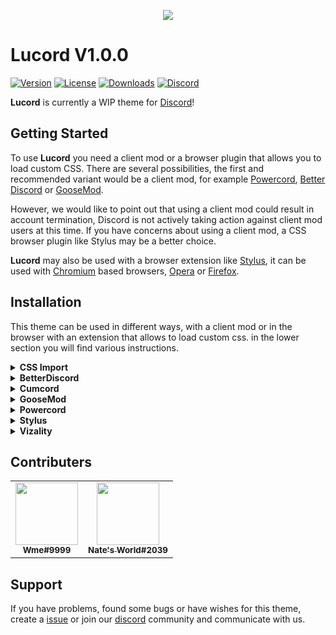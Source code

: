 <p align="center">
  <img src="https://user-images.githubusercontent.com/103780769/185723428-2d63915e-3dec-452a-bc31-edc91a0e97d1.png">
</p>

# Lucord V1.0.0

[![Version](https://img.shields.io/github/manifest-json/v/WmeDiscord/Lucord?color=FCB033&label=Version&logo=Github&style=for-the-badge)](.github/docs/changelog.md)
[![License](https://img.shields.io/github/license/WmeDiscord/Lucord?color=FCB033&label=License&logo=Github&style=for-the-badge)](license)
[![Downloads](https://img.shields.io/github/downloads/WmeDiscord/Lucord/total?color=FCB033&label=Downloads&logo=Github&style=for-the-badge)](https://github.com/WmeDiscord/Lucord/releases)
[![Discord](https://img.shields.io/discord/1010365335200874627?color=FCB033&label=Discord&logo=Discord&logoColor=fff&style=for-the-badge)](https://discord.gg/FRKDn98rgv)

**Lucord** is currently a WIP theme for [Discord](https://discord.com)!

## Getting Started

To use **Lucord** you need a client mod or a browser plugin that allows you to load custom CSS. There are several possibilities, the first and recommended variant would be a client mod, for example [Powercord](https://github.com/powercord-org/powercord), [Better Discord](https://github.com/BetterDiscord/BetterDiscord) or [GooseMod](https://github.com/GooseMod/GooseMod).

However, we would like to point out that using a client mod could result in account termination, Discord is not actively taking action against client mod users at this time. If you have concerns about using a client mod, a CSS browser plugin like Stylus may be a better choice.

**Lucord** may also be used with a browser extension like [Stylus](https://github.com/openstyles/stylus), it can be used with [Chromium](https://github.com/chromium/chromium) based browsers, [Opera](https://addons.opera.com/en/extensions/details/stylus/) or [Firefox](https://addons.mozilla.org/de/firefox/addon/styl-us/).

## Installation

This theme can be used in different ways, with a client mod or in the browser with an extension that allows to load custom css. in the lower section you will find various instructions.

<!-- CSS Import -->
<details>
<summary><b>CSS Import</b></summary>

* **Step 1:** Copy the Import link:

* **Step 2:** Paste the code above your theme code or load it via Quick CSS.

```css
@import url("http://lucord.wmeluna.com/Clients/lucord.theme.css");
```
</details>

<!-- BetterDiscord -->
<details>
<summary><b>BetterDiscord</b></summary>

* **Step 1:** Go to [releases](https://github.com/WmeDiscord/Lucord/releases) tab of this repo.

* **Step 2:** Click on the `lucord.theme.css` file to download it.

* **Step 3:** Paste the downloaded file inside your **BetterDiscord**'s themes folder.
</details>

<!-- Cumcord -->
<details>
<summary><b>Cumcord</b></summary>

* **Step 1:** Install the [Cumstain](https://github.com/yellowsink/cc-plugins) plugin for Cumcord.

* **Step 2:** Open the new theme option which appears in the settings.

* **Step 3:** Install the theme with this link:
```
http://lucord.wmeluna.com/Clients/lucord.theme.css
```

* **Optional:** Add theme store repo link:
```
http://lucord.wmeluna.com
```
</details>

<!-- GooseMod -->
<details>
<summary><b>GooseMod</b></summary>

* **Step 1:** Go to the themes store in **GooseMod** and search for "**Lucord**".

* **Step 2:** Press the install button.
</details>

<!-- Powercord -->
<details>
<summary><b>Powercord</b></summary>

* **Step 1:** Open **Command Prompt** / **Terminal**

* **Step 2:** Paste the below code in your terminal:

```bash
cd powercord/src/Powercord/themes
```

```bash
git clone https://github.com/wmediscord/Lucord.git
```
</details>

<!-- Stylus -->
<details>
<summary><b>Stylus</b></summary>

* **Step 1:** Install the [**Stylus**](https://add0n.com/stylus.html) extension for [Chrome](https://chrome.google.com/webstore/detail/stylus/clngdbkpkpeebahjckkjfobafhncgmne) / [Firefox](https://addons.mozilla.org/en-US/firefox/addon/styl-us/) / [Opera](https://github.com/openstyles/stylus/wiki/Opera,-Outdated-Stylus).

* **Step 2:** After installing, head over to [this link](https://github.com/wmediscord/Lucord/releases/latest/download/Lucord.user.css).

* **Step 3:** Press the "**Install Style**" button.
</details>

<!-- Vizality -->
<details>
<summary><b>Vizality</b></summary>

* **Step 1:** Open **Command Prompt** / **Terminal**

* **Step 2:** Paste the below code in your terminal:

```bash
cd vizality/addons/themes && git clone http://lucord.wmeluna.com
```
</details>

## Contributers
<table align="center">
  <tr>
    <td align="center"><a href="http://lucord.wmeluna.com"><img src="https://avatars.githubusercontent.com/u/46545277?v=4" width="100px;" alt=""/><br /><sub><b>Wme#9999</b></sub></a><br /></td>
    <td align="center"><a href="http://lucord.wmeluna.com"><img src="https://avatars.githubusercontent.com/u/103780769?s=400&u=a991190fcfabb67cf1fd01cdd720b0f84a5dd1a5&v=4" width="100px;" alt=""/><br /><sub><b>Nate's World#2039</b></sub></a><br /></td>
</table>

## Support

If you have problems, found some bugs or have wishes for this theme, create a [issue](https://github.com/wmediscord/Lucord/issues) or join our [discord](https://discord.gg/https://discord.gg/FRKDn98rgv) community and communicate with us.